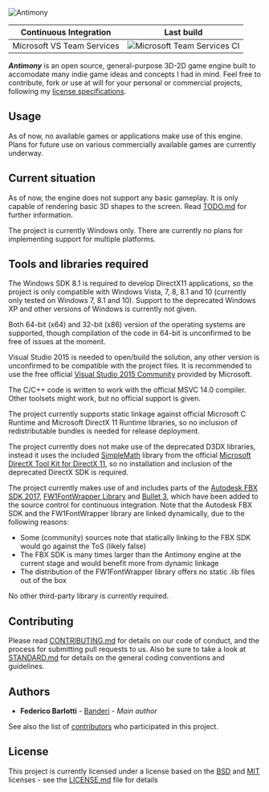![Antimony](http://i.imgur.com/gnDWjMN.png)

| Continuous Integration    | Last build    |
| ------------- |:-------------:|
| Microsoft VS Team Services          |![Microsoft Team Services CI](https://banderi.visualstudio.com/_apis/public/build/definitions/ed4db6b1-d928-4080-8bdc-edf144c3fcac/1/badge)|

_**Antimony**_ is an open source, general-purpose 3D-2D game engine built to accomodate many indie game ideas and concepts I had in mind. Feel free to contribute, fork or use at will for your personal or commercial projects, following my [license specifications](LICENSE.md).

## Usage

As of now, no available games or applications make use of this engine. Plans for future use on various commercially available games are currently underway.

## Current situation

As of now, the engine does not support any basic gameplay. It is only capable of rendering basic 3D shapes to the screen.
Read [TODO.md](TODO.md) for further information.

The project is currently Windows only. There are currently no plans for implementing support for multiple platforms.

## Tools and libraries required

The Windows SDK 8.1 is required to develop DirectX11 applications, so the project is only compatible with Windows Vista, 7, 8, 8.1 and 10 (currently only tested on Windows 7, 8.1 and 10). Support to the deprecated Windows XP and other versions of Windows is currently not given.

Both 64-bit (x64) and 32-bit (x86) version of the operating systems are supported, though compilation of the code in 64-bit is unconfirmed to be free of issues at the moment.

Visual Studio 2015 is needed to open/build the solution, any other version is unconfirmed to be compatible with the project files. It is recommended to use the free official [Visual Studio 2015 Community](https://www.visualstudio.com/en-us/products/visual-studio-community-vs.aspx) provided by Microsoft.

The C/C++ code is written to work with the official MSVC 14.0 compiler. Other toolsets might work, but no official support is given.

The project currently supports static linkage against official Microsoft C Runtime and Microsoft DirectX 11 Runtime libraries, so no inclusion of redistributable bundles is needed for release deployment.

The project currently does not make use of the deprecated D3DX libraries, instead it uses the included [SimpleMath](https://blogs.msdn.microsoft.com/shawnhar/2013/01/08/simplemath-a-simplified-wrapper-for-directxmath/) library from the official [Microsoft DirectX Tool Kit for DirectX 11](https://github.com/Microsoft/DirectXTK), so no installation and inclusion of the deprecated DirectX SDK is required.

The project currently makes use of and includes parts of the [Autodesk FBX SDK 2017](http://usa.autodesk.com/adsk/servlet/pc/item?siteID=123112&id=25408427), [FW1FontWrapper Library](https://fw1.codeplex.com/) and [Bullet 3](https://github.com/bulletphysics/bullet3), which have been added to the source control for continuous integration. Note that the Autodesk FBX SDK and the FW1FontWrapper library are linked dynamically, due to the following reasons:
- Some (community) sources note that statically linking to the FBX SDK would go against the ToS (likely false)
- The FBX SDK is many times larger than the Antimony engine at the current stage and would benefit more from dynamic linkage
- The distribution of the FW1FontWrapper library offers no static .lib files out of the box

No other third-party library is currently required.

## Contributing

Please read [CONTRIBUTING.md](CONTRIBUTING.md) for details on our code of conduct, and the process for submitting pull requests to us.
Also be sure to take a look at [STANDARD.md](STANDARD.md) for details on the general coding conventions and guidelines.

## Authors

* **Federico Barlotti** - [Banderi](https://github.com/Banderi) - *Main author*

See also the list of [contributors](https://github.com/Banderi/Project-X/contributors) who participated in this project.

## License

This project is currently licensed under a license based on the [BSD](https://choosealicense.com/licenses/bsd-2-clause/) and [MIT](https://choosealicense.com/licenses/mit/) licenses - see the [LICENSE.md](LICENSE.md) file for details
